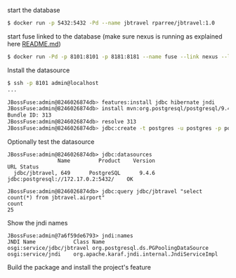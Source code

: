
start the database 

```bash
$ docker run -p 5432:5432 -Pd --name jbtravel rparree/jbtravel:1.0 
```

start fuse linked to the database (make sure nexus is running as explained here [README.md](../README.md))

```bash
$ docker run -Pd -p 8101:8101 -p 8181:8181 --name fuse --link nexus --link jbtravel:postgres  rparree/jboss-fuse-full-admin:6.3.0_d2
```

Install the datasource 

```bash
$ ssh -p 8101 admin@localhost
...

JBossFuse:admin@8246026874db> features:install jdbc hibernate jndi
JBossFuse:admin@8246026874db> install mvn:org.postgresql/postgresql/9.4.1208
Bundle ID: 313
JBossFuse:admin@8246026874db> resolve 313
JBossFuse:admin@8246026874db> jdbc:create -t postgres -u postgres -p postgres  -url ${postgres.addr}:${postgres.port} jbtravel

```

Optionally test the datasource

```
JBossFuse:admin@8246026874db> jdbc:datasources 
                Name         Product    Version                                           URL Status
  jdbc/jbtravel, 649      PostgreSQL      9.4.6            jdbc:postgresql://172.17.0.2:5432/    OK

JBossFuse:admin@8246026874db> jdbc:query jdbc/jbtravel "select count(*) from jbtravel.airport"
count
25
```

Show the jndi names

```
JBossFuse:admin@7a6f59de6793> jndi:names 
JNDI Name            Class Name                                                  
osgi:service/jdbc/jbtravel org.postgresql.ds.PGPoolingDataSource                       
osgi:service/jndi    org.apache.karaf.jndi.internal.JndiServiceImpl 
```

Build the package and install the project's feature  